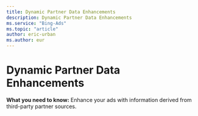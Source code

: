 ```yaml
---
title: Dynamic Partner Data Enhancements
description: Dynamic Partner Data Enhancements
ms.service: "Bing-Ads"
ms.topic: "article"
author: eric-urban
ms.author: eur
---
```


# Dynamic Partner Data Enhancements

**What you need to know:**  Enhance your ads with information derived from third-party partner sources.


